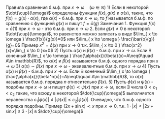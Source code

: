 Правила сравнения б.м.ф. при $x\to \omega \quad(\omega\in \mathbb{R})$
	1) Если в некоторой $\dot{\cup}(\omega)$ определены функции $f(x),g(x)$ и $\alpha(x)$, такие, что $f(x)=g(x)\cdot\alpha(x)$, где $\alpha(x)$ - б.м.ф. при $x\to \omega$, то $f$ называется б.м.ф. по сравнению с функцией $g(x)$ и пишут $f=\bar{o}(g)$
		Замечания
			1. Функция $f(x)=\bar{o}(1)$ при $x\to \omega$ - это б.м.ф. при $x\to \omega$
			2. Если $g(x)\neq0$ в некоторой $\dot{\cup}(\omega)$, то равенство можно записать в виде $\lim_{ x \to \omega } \frac{f(x)}{g(x)}=0$ или $\lim_{ x \to \omega } \frac{\bar{o}(g)}{g}=0$ 
		Пример
			$x^2= \bar{o}(x)$ при $x\to 0$ т.к. $\lim_{ x \to 0 } \frac{x^2}{x}=\lim_{ x \to 0 }x=0$
	2) Пусть $\alpha(x)$ и $\beta(x)$ - б.м.ф. при $x\to \omega$. Если $\exists$ конечный $\lim_{ x \to \omega } \frac{\alpha(x)}{\beta}(x)=A\neq0\quad A\in \mathbb{R}$, то $\alpha(x)$ и $\beta(x)$ называются б.м.ф. одного порядка при $x\to \omega$
	3) $\alpha(x)\sim\beta(x)$ при $x\to \omega$ - эквивалентные б.м.ф. при $x\to \omega$
	4) Пусть $\alpha(x)$ и $\beta(x)$ - б.м.ф. при $x\to \omega$. Если $\exists$ конечный $\lim_{ x \to \omega } \frac{\alpha(x)}{\beta^n(x)}=A\neq0\quad A\in \mathbb{R}$, то $\alpha(x)$ называется б.м.ф. порядка $n$ относительно $\beta(x)$.
	5) Пусть $\phi(x)$ и $\psi(x)$ - подобны при $x\to \omega$ и пишут $\phi(x)\prec\psi(x)$ при $x\to \omega$, если $\exists$ числа $0<c_{1}<c_{2}$ такие, что всюду в некоторой $\dot{\cup}(\omega)$ выполняется неравенства $c_{1}|\phi(x)|\leq |\psi(x)|\leq c_{2}|\phi(x)|$. Очевидно, что б.м.ф. одного порядка подобны.
		Пример
			$(2x+\sin x)\prec x$ при $x\to0$, т.к. $1\cdot |x|<|2x+\sin x|\leq 3\cdot|x|$ в $\dot{\cup}(\omega)$





